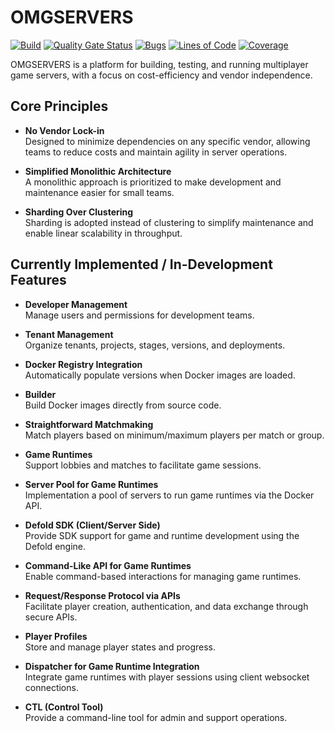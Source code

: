 # OMGSERVERS

[![Build](https://github.com/OMGSERVERS/omgservers/actions/workflows/build.yml/badge.svg)](https://github.com/OMGSERVERS/omgservers/actions/workflows/build.yml)
[![Quality Gate Status](https://sonarcloud.io/api/project_badges/measure?project=OMGSERVERS_omgservers&metric=alert_status)](https://sonarcloud.io/summary/new_code?id=OMGSERVERS_omgservers)
[![Bugs](https://sonarcloud.io/api/project_badges/measure?project=OMGSERVERS_omgservers&metric=bugs)](https://sonarcloud.io/summary/new_code?id=OMGSERVERS_omgservers)
[![Lines of Code](https://sonarcloud.io/api/project_badges/measure?project=OMGSERVERS_omgservers&metric=ncloc)](https://sonarcloud.io/summary/new_code?id=OMGSERVERS_omgservers)
[![Coverage](https://sonarcloud.io/api/project_badges/measure?project=OMGSERVERS_omgservers&metric=coverage)](https://sonarcloud.io/summary/overall?id=OMGSERVERS_omgservers)

OMGSERVERS is a platform for building, testing, and running multiplayer game servers, with a focus on cost-efficiency 
and vendor independence.

## Core Principles

- **No Vendor Lock-in**  
  Designed to minimize dependencies on any specific vendor, allowing teams to reduce costs and maintain agility
  in server operations.

- **Simplified Monolithic Architecture**  
  A monolithic approach is prioritized to make development and maintenance easier for small teams.

- **Sharding Over Clustering**  
  Sharding is adopted instead of clustering to simplify maintenance and enable linear scalability in throughput.

## Currently Implemented / In-Development Features

- **Developer Management**  
  Manage users and permissions for development teams.

- **Tenant Management**  
  Organize tenants, projects, stages, versions, and deployments.

- **Docker Registry Integration**  
  Automatically populate versions when Docker images are loaded.

- **Builder**  
  Build Docker images directly from source code.

- **Straightforward Matchmaking**  
  Match players based on minimum/maximum players per match or group.

- **Game Runtimes**  
  Support lobbies and matches to facilitate game sessions.

- **Server Pool for Game Runtimes**  
  Implementation a pool of servers to run game runtimes via the Docker API.

- **Defold SDK (Client/Server Side)**  
  Provide SDK support for game and runtime development using the Defold engine.

- **Command-Like API for Game Runtimes**  
  Enable command-based interactions for managing game runtimes.

- **Request/Response Protocol via APIs**  
  Facilitate player creation, authentication, and data exchange through secure APIs.

- **Player Profiles**  
  Store and manage player states and progress.

- **Dispatcher for Game Runtime Integration**  
  Integrate game runtimes with player sessions using client websocket connections.

- **CTL (Control Tool)**  
  Provide a command-line tool for admin and support operations.
